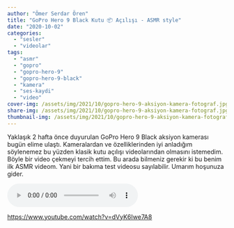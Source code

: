```yaml
---
author: "Ömer Serdar Ören"
title: "GoPro Hero 9 Black Kutu 📦 Açılışı - ASMR style"
date: "2020-10-02"
categories: 
  - "sesler"
  - "videolar"
tags: 
  - "asmr"
  - "gopro"
  - "gopro-hero-9"
  - "gopro-hero-9-black"
  - "kamera"
  - "ses-kaydi"
  - "video"
cover-img: /assets/img/2021/10/gopro-hero-9-aksiyon-kamera-fotograf.jpg
share-img: /assets/img/2021/10/gopro-hero-9-aksiyon-kamera-fotograf.jpg
thumbnail-img: /assets/img/2021/10/gopro-hero-9-aksiyon-kamera-fotograf.jpg
---
```


Yaklaşık 2 hafta önce duyurulan GoPro Hero 9 Black aksiyon kamerası bugün elime ulaştı. Kameralardan ve özelliklerinden iyi anladığım söylenemez bu yüzden klasik kutu açılışı videolarından olmasını istemedim. Böyle bir video çekmeyi tercih ettim. Bu arada bilmeniz gerekir ki bu benim ilk ASMR videom. Yani bir bakıma test videosu sayılabilir. Umarım hoşunuza gider.

![Ses Dosyası](/assets/sounds/2020/10/gopro-hero-9-black-unboxing-asmr.mp3)

<https://www.youtube.com/watch?v=dVyK6Iwe7A8>
